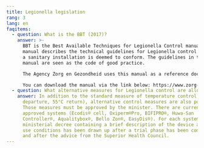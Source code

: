 ```yaml
---
title: Legionella legislation
rang: 3
lang: en
faqitems:
  - question: What is the BBT (2017)?
    answer: >-
      BBT is the Best Available Techniques for Legionella Control manual. This
      manual describes the technical guidelines for Legionella control to which
      a sanitary installation is deemed to conform. The guidelines in this
      manual are seen as the code of good practice.

      The Agency Zorg en Gezondheid uses this manual as a reference document when exercising its supervisory function regarding compliance with the Flemish Legionella Decree of May 4 2007.

      You can download the manual via the link below: https://www.zorg-en-gezondheid.be/handboek-best-beschikbare-technieken-voor-legionellabeheersing
  - question: What alternative measures for Legionella control are allowed?
    answer: In addition to the standard measure of temperature control (60°C
      departure, 55°C return), alternative control measures are also possible.
      Those measures must be approved by the minister. There are currently 7
      approved systems (Ecodis® cell, Oxiperm®Pro, BIFIPRO®, Huwa-San
      Controller®, Aqualitybox®, Bello Zon®, EasyDis®). For each system, a
      ministerial decree containing a brief description of the device and the
      use conditions has been drawn up after a trial phase has been completed
      and after the advice from the Superior Health Council.
---
```

